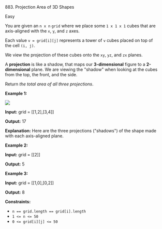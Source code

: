 883\. Projection Area of 3D Shapes

Easy

You are given an `n x n` `grid` where we place some `1 x 1 x 1` cubes that are axis-aligned with the `x`, `y`, and `z` axes.

Each value `v = grid[i][j]` represents a tower of `v` cubes placed on top of the cell `(i, j)`.

We view the projection of these cubes onto the `xy`, `yz`, and `zx` planes.

A **projection** is like a shadow, that maps our **3-dimensional** figure to a **2-dimensional** plane. We are viewing the "shadow" when looking at the cubes from the top, the front, and the side.

Return _the total area of all three projections_.

**Example 1:**

![](https://leetcode-in-java.github.io/src/main/java/g0801_0900/s0883_projection_area_of_3d_shapes/shadow.png)

**Input:** grid = [[1,2],[3,4]]

**Output:** 17

**Explanation:** Here are the three projections ("shadows") of the shape made with each axis-aligned plane.

**Example 2:**

**Input:** grid = [[2]]

**Output:** 5

**Example 3:**

**Input:** grid = [[1,0],[0,2]]

**Output:** 8

**Constraints:**

*   `n == grid.length == grid[i].length`
*   `1 <= n <= 50`
*   `0 <= grid[i][j] <= 50`